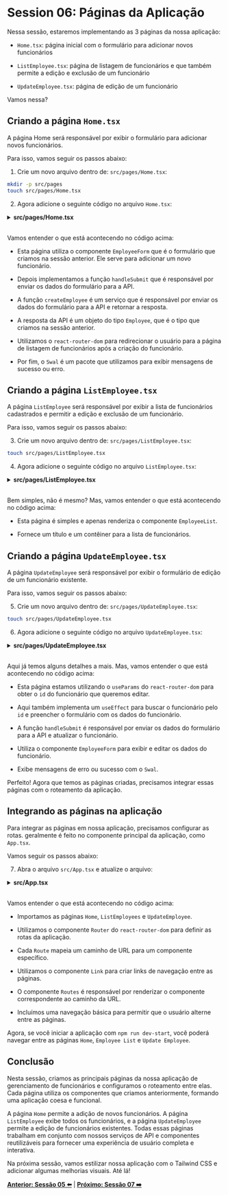 # Session 06: Páginas da Aplicação

Nessa sessão, estaremos implementando as 3 páginas da nossa aplicação:

- `Home.tsx`: página inicial com o formulário para adicionar novos funcionários

- `ListEmployee.tsx`: página de listagem de funcionários e que também permite a edição e exclusão de um funcionário

- `UpdateEmployee.tsx`: página de edição de um funcionário

Vamos nessa?

## Criando a página `Home.tsx`

A página Home será responsável por exibir o formulário para adicionar novos funcionários.

Para isso, vamos seguir os passos abaixo:

1. Crie um novo arquivo dentro de: `src/pages/Home.tsx`:

```bash
mkdir -p src/pages
touch src/pages/Home.tsx
```

2. Agora adicione o seguinte código no arquivo `Home.tsx`:

<details><summary><b>src/pages/Home.tsx</b></summary>

```tsx
import React from 'react';
import Swal from 'sweetalert2';
import { useNavigate } from 'react-router-dom';
import { Employee } from '../types/employee.interface';
import { createEmployee } from '../services/employee.services';
import EmployeeForm from '../components/EmployeeForm';

const Home: React.FC = () => {
  const navigate = useNavigate();

  const handleSubmit = async (
    employee: Omit<Employee, 'id' | 'createdAt' | 'updatedAt'>
  ) => {
    try {
      await createEmployee(employee);
      Swal.fire({
        title: 'Success!',
        text: 'Employee created successfully!',
        icon: 'success',
        confirmButtonText: 'Ok',
      });
      navigate('/list');
    } catch (error) {
      console.error('Error creating employee:', error);
      Swal.fire({
        icon: 'error',
        title: 'Oops...',
        text: 'Something went wrong!',
      });
    }
  };

  return (
    <div className='container mx-auto mt-8'>
      <div className='bg-white p-8 shadow-lg rounded-lg max-w-6xl mx-auto'>
        <h1 className='text-3xl font-bold mb-4'>Add New Employee</h1>
        <div className='pl-4'>
          <EmployeeForm onSubmit={handleSubmit} />
        </div>
      </div>
    </div>
  );
};

export default Home;
```

</details>
<br/>

Vamos entender o que está acontecendo no código acima:

- Esta página utiliza o componente `EmployeeForm` que é o formulário que criamos na sessão anterior. Ele serve para 
adicionar um novo funcionário.

- Depois implementamos a função `handleSubmit` que é responsável por enviar os dados do formulário para a API.

- A função `createEmployee` é um serviço que é responsável por enviar os dados do formulário para a API e retornar a resposta.

- A resposta da API é um objeto do tipo `Employee`, que é o tipo que criamos na sessão anterior.

- Utilizamos o `react-router-dom` para redirecionar o usuário para a página de listagem de funcionários após a criação do funcionário.

- Por fim, o `Swal` é um pacote que utilizamos para exibir mensagens de sucesso ou erro.

## Criando a página `ListEmployee.tsx`

A página `ListEmployee` será responsável por exibir a lista de funcionários cadastrados e permitir a edição e exclusão de um funcionário.

Para isso, vamos seguir os passos abaixo:

3. Crie um novo arquivo dentro de: `src/pages/ListEmployee.tsx`:

```bash
touch src/pages/ListEmployee.tsx
```

4. Agora adicione o seguinte código no arquivo `ListEmployee.tsx`:

<details><summary><b>src/pages/ListEmployee.tsx</b></summary>

```tsx
import React from 'react';
import EmployeeList from '../components/EmployeeList';

const ListEmployees: React.FC = () => {
  return (
    <div className='container mx-auto mt-8'>
      <h1 className='text-3xl font-bold mb-4'>Employee List</h1>
      <EmployeeList />
    </div>
  );
};

export default ListEmployees;
```

</details>
<br/>

Bem simples, não é mesmo? Mas, vamos entender o que está acontecendo no código acima:

- Esta página é simples e apenas renderiza o componente `EmployeeList`.

- Fornece um título e um contêiner para a lista de funcionários.

## Criando a página `UpdateEmployee.tsx`

A página `UpdateEmployee` será responsável por exibir o formulário de edição de um funcionário existente.

Para isso, vamos seguir os passos abaixo:

5. Crie um novo arquivo dentro de: `src/pages/UpdateEmployee.tsx`:

```bash
touch src/pages/UpdateEmployee.tsx
```

6. Agora adicione o seguinte código no arquivo `UpdateEmployee.tsx`:

<details><summary><b>src/pages/UpdateEmployee.tsx</b></summary>

```tsx
import React, { useState, useEffect } from 'react';
import { useParams, useNavigate } from 'react-router-dom';
import { Employee } from '../types/employee.interface';
import { getEmployeeById, updateEmployee } from '../services/employee.services';
import EmployeeForm from '../components/EmployeeForm';
import Swal from 'sweetalert2';

const UpdateEmployee: React.FC = () => {
  const { id } = useParams<{ id: string }>();
  const navigate = useNavigate();
  const [employee, setEmployee] = useState<Employee | null>(null);
  const [loading, setLoading] = useState(true);
  const [error, setError] = useState<string | null>(null);

  useEffect(() => {
    const fetchEmployee = async () => {
      if (!id) {
        setError('Employee ID is missing');
        setLoading(false);
        return;
      }

      try {
        const data = await getEmployeeById(id);
        setEmployee(data);
        setLoading(false);
      } catch (error) {
        console.error('Failed to fetch employee:', error);
        setError('Failed to fetch employee');
        setLoading(false);
      }
    };

    fetchEmployee();
  }, [id]);

  const handleSubmit = async (
    updatedEmployee: Omit<Employee, 'id' | 'createdAt' | 'updatedAt'>
  ) => {
    if (!id) return;

    try {
      await updateEmployee(id, updatedEmployee);
      Swal.fire({
        title: 'Success!',
        text: 'Employee updated successfully!',
        icon: 'success',
        confirmButtonText: 'Ok',
      });
      navigate('/list');
    } catch (error) {
      console.error('Failed to update employee:', error);
      Swal.fire({
        title: 'Error!',
        text: 'There was a problem updating employee',
        icon: 'error',
        confirmButtonText: 'OK',
      });
    }
  };

  if (loading) return <div>Loading...</div>;
  if (error) return <div>Error: {error}</div>;
  if (!employee) return <div>Employee not found</div>;

  return (
    <div className='container mx-auto mt-8'>
      <div className='bg-white p-8 shadow-lg rounded-lg max-w-6xl mx-auto'>
        <h1 className='text-3xl font-bold mb-4'>Update Employee</h1>
        <div className='pl-4'>
          <EmployeeForm employee={employee} onSubmit={handleSubmit} />
        </div>
      </div>
    </div>
  );
};

export default UpdateEmployee;
```

</details>
<br/>

Aqui já temos alguns detalhes a mais. Mas, vamos entender o que está acontecendo no código acima:

- Esta página estamos utilizando o `useParams` do `react-router-dom` para obter o `id` do funcionário que queremos editar.

- Aqui também implementa um `useEffect` para buscar o funcionário pelo `id` e preencher o formulário com os dados do funcionário.

- A função `handleSubmit` é responsável por enviar os dados do formulário para a API e atualizar o funcionário.

- Utiliza o componente `EmployeeForm` para exibir e editar os dados do funcionário.

- Exibe mensagens de erro ou sucesso com o `Swal`.

Perfeito! Agora que temos as páginas criadas, precisamos integrar essas páginas com o roteamento da aplicação. 

## Integrando as páginas na aplicação

Para integrar as páginas em nossa aplicação, precisamos configurar as rotas. geralmente é feito no componente principal da aplicação, como `App.tsx`.

Vamos seguir os passos abaixo:

7. Abra o arquivo `src/App.tsx` e atualize o arquivo:

<details><summary><b>src/App.tsx</b></summary>

```tsx
import React from 'react';
import { BrowserRouter as Router, Route, Routes, Link } from 'react-router-dom';
import Home from './pages/Home';
import ListEmployees from './pages/ListEmployee';
import UpdateEmployee from './pages/UpdateEmployee';

const App: React.FC = () => {
  return (
    <Router>
      <div className='min-h-screen bg-gray-100'>
        <nav className='bg-blue-600 text-white p-4'>
          <ul className='flex space-x-4'>
            <li>
              <Link to='/' className='hover:underline'>
                Home
              </Link>
            </li>
            <li>
              <Link to='/list' className='hover:underline'>
                Employee List
              </Link>
            </li>
          </ul>
        </nav>
        <div className='container mx-auto p-4'>
          <Routes>
            <Route path='/' element={<Home />} />
            <Route path='/list' element={<ListEmployees />} />
            <Route path='/update/:id' element={<UpdateEmployee />} />
          </Routes>
        </div>
      </div>
    </Router>
  );
};

export default App;
```

</details>
<br/>

Vamos entender o que está acontecendo no código acima:

- Importamos as páginas `Home`, `ListEmployees` e `UpdateEmployee`.

- Utilizamos o componente `Router` do `react-router-dom` para definir as rotas da aplicação.

- Cada `Route` mapeia um caminho de URL para um componente específico.

- Utilizamos o componente `Link` para criar links de navegação entre as páginas.

- O componente `Routes` é responsável por renderizar o componente correspondente ao caminho da URL.

- Incluímos uma navegação básica para permitir que o usuário alterne entre as páginas.

Agora, se você iniciar a aplicação com `npm run dev-start`, você poderá navegar entre as páginas `Home`, `Employee List` e `Update Employee`.

## Conclusão

Nesta sessão, criamos as principais páginas da nossa aplicação de gerenciamento de funcionários e configuramos o roteamento entre elas. Cada página utiliza os componentes que criamos anteriormente, formando uma aplicação coesa e funcional.

A página `Home` permite a adição de novos funcionários. A página `ListEmployee` exibe todos os funcionários, e a página `UpdateEmployee` permite a edição de funcionários existentes. Todas essas páginas trabalham em conjunto com nossos serviços de API e componentes reutilizáveis para fornecer uma experiência de usuário completa e interativa.

Na próxima sessão, vamos estilizar nossa aplicação com o Tailwind CSS e adicionar algumas melhorias visuais. Até lá! 

**[Anterior: Sessão 05 ⬅️](05-session.md)** | **[Próximo: Sessão 07 ➡️](07-session.md)**